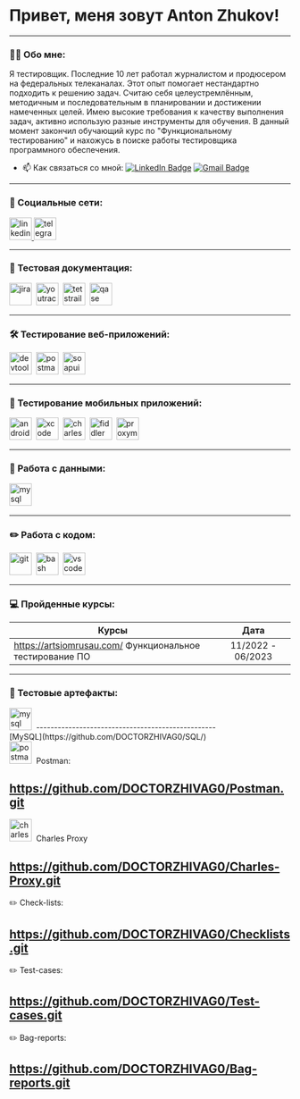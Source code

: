 # Привет, меня зовут Anton Zhukov!

---

### 👨‍💻 Обо мне:

Я тестировщик. Последние 10 лет работал журналистом и продюсером на федеральных телеканалах. Этот опыт помогает нестандартно подходить к решению задач. Считаю себя целеустремлённым, методичным и последовательным в планировании и достижении намеченных целей. Имею высокие требования к качеству выполнения задач, активно использую разные инструменты для обучения. В данный момент закончил обучающий курс по "Функциональному тестированию" и нахожусь в поиске работы тестировщика программного обеспечения.

- 📫 Как связаться со мной: [![LinkedIn Badge](https://img.shields.io/badge/-@aznews-blue?style=flat&logo=LinkedIn&logoColor=white)](https://linkedin.com/in/aznews/) [![Gmail Badge](https://img.shields.io/badge/-Gmail-red?style=flat&logo=Gmail&logoColor=white)](mailto:zhukov.pressa@mail.ru)

---

### 🤝 Социальные сети:

  <div id="badges">
    <a href="https://linkedin.com/in/aznews/" target="_blank">
      <img src="https://cdn-icons-png.flaticon.com/512/2504/2504799.png" width="40" height="40" alt="linkedin" />
    </a>
    <a href="https://t.me/dr_zhivago" target="_blank">
      <img src="https://cdn-icons-png.flaticon.com/512/2111/2111646.png" width="40" height="40" alt="telegram" />
    </a>
  </div>

---

### 📁 Тестовая документация:

<div>
  <img src="https://cdn.jsdelivr.net/gh/devicons/devicon/icons/jira/jira-original.svg" title="jira" alt="jira" width="40" height="40"/>&nbsp
  <img src="https://upload.wikimedia.org/wikipedia/commons/thumb/8/8d/YouTrack_Icon.svg/1024px-YouTrack_Icon.svg.png?20200803082248" title="youtrack" alt="youtrack" width="40" height="40"/>&nbsp
  <img src="https://codahosted.io/packs/21236/unversioned/assets/LOGO/ba1091c59bab89cd2fd0f289622731fe16113d7b00905abe64759c313a4b73b76c1b0426076ed76cb74752234c734131df46992d5b8b48fc13e264240e4f7119f736cfeb64df36ded54b5cbf6198b9cadedf18dd0cac5c7dbcd16e6336c29363cd1292ba" title="testrail" alt="tetstrail" width="40" height="40"/>&nbsp
  <img src="https://luna1.co/eb0187.png" title="qase" alt="qase" width="40" height="40"/>&nbsp
  
</div>

---

### 🛠 Тестирование веб-приложений:

<div>
  <img src="https://d33wubrfki0l68.cloudfront.net/38b5c953a4667366685d55db55d057c86db1fc54/a0fdc/static/acae6b24d940347661ca901ea07f47c1/chrome-dev-logo-icon.png" title="devtools" alt="devtools" width="40" height="40"/>&nbsp
  <img src="https://img.uxwing.com/wp-content/themes/uxwing/download/brands-social-media/postman-icon.svg" title="postman" alt="postman" width="40" height="40"/>&nbsp
  <img src="https://www.vippng.com/png/detail/310-3106873_soapui-soap-ui-logo-png.png" title="soapui" alt="soapui" width="40" height="40"/>&nbsp
</div>

---

### 📱 Тестирование мобильных приложений:

<div>
  <img src="https://cdn.jsdelivr.net/gh/devicons/devicon/icons/androidstudio/androidstudio-original.svg" title="android-studio" alt="android-studio" width="40" height="40"/>&nbsp
  <img src="https://cdn.jsdelivr.net/gh/devicons/devicon/icons/xcode/xcode-original.svg" title="xcode" alt="xcode" width="40" height="40"/>&nbsp
  <img src="https://cdn.icon-icons.com/icons2/3053/PNG/512/charles_proxy_macos_bigsur_icon_190302.png" title="charles-proxy" alt="charles-proxy" width="40" height="40"/>&nbsp
  <img src="https://www.megaleechers.com/storage/Fiddler-Everywhere-Icon.png" title="fiddler" alt="fiddler" width="40" height="40"/>&nbsp
  <img src="https://pbs.twimg.com/profile_images/1589614420766126080/slAIVDtr_400x400.jpg" title="proxyman" alt="proxyman" width="40" height="40"/>&nbsp
</div>


---

### 💾 Работа с данными:

<div>
  <img src="https://cdn.jsdelivr.net/gh/devicons/devicon/icons/mysql/mysql-original.svg" title="mysql" alt="mysql" width="40" height="40"/>&nbsp
 </div>

---

### ✏️ Работа с кодом:

<div>
  <img src="https://cdn.jsdelivr.net/gh/devicons/devicon/icons/git/git-original.svg" title="git" alt="git" width="40" height="40"/>&nbsp
  <img src="https://upload.wikimedia.org/wikipedia/commons/thumb/4/4b/Bash_Logo_Colored.svg/1024px-Bash_Logo_Colored.svg.png?20180723054350" title="bash" alt="bash" width="40" height="40"/>&nbsp
  <img src="https://cdn.jsdelivr.net/gh/devicons/devicon/icons/vscode/vscode-original.svg" title="vscode" alt="vscode" width="40" height="40"/>&nbsp
  
</div>

---

 ### 💻 Пройденные курсы:

| Курсы                                                           | Дата              |
| ----------------------------------------------------------------| :---------------: |
| https://artsiomrusau.com/  Функциональное тестирование ПО       | 11/2022 - 06/2023 |

---
 
 ### 📁 Тестовые артефакты:

 <div>
  <img src="https://cdn.jsdelivr.net/gh/devicons/devicon/icons/mysql/mysql-original.svg" title="mysql" alt="mysql" width="40" height="40"/>&nbsp         
--------------------------------------------------
</div>  
[MySQL](https://github.com/DOCTORZHIVAG0/SQL/)

<div>
  <img src="https://img.uxwing.com/wp-content/themes/uxwing/download/brands-social-media/postman-icon.svg" title="postman" alt="postman" width="40" height="40"/>&nbsp        Postman:
</div>

https://github.com/DOCTORZHIVAG0/Postman.git
--------------------------------------------------
<div>
  <img src="https://cdn.icon-icons.com/icons2/3053/PNG/512/charles_proxy_macos_bigsur_icon_190302.png" title="charles-proxy" alt="charles-proxy" width="40" height="40"/>&nbsp      Charles Proxy
</div> 

https://github.com/DOCTORZHIVAG0/Charles-Proxy.git
---------------------------------------------------

✏️ Check-lists:

https://github.com/DOCTORZHIVAG0/Checklists.git
---------------------------------------------------
✏️ Test-cases:

https://github.com/DOCTORZHIVAG0/Test-cases.git
---------------------------------------------------
✏️ Bag-reports:

https://github.com/DOCTORZHIVAG0/Bag-reports.git
---------------------------------------------------









